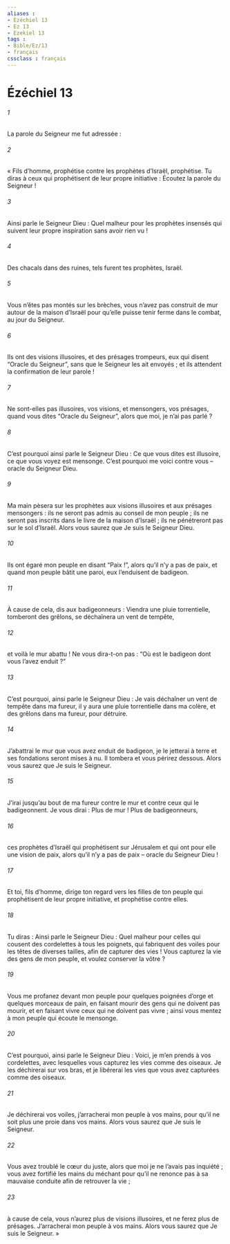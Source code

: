 ```yaml
---
aliases : 
- Ézéchiel 13
- Ez 13
- Ezekiel 13
tags : 
- Bible/Ez/13
- français
cssclass : français
---
```


# Ézéchiel 13

###### 1
La parole du Seigneur me fut adressée :
###### 2
« Fils d’homme, prophétise contre les prophètes d’Israël, prophétise. Tu diras à ceux qui prophétisent de leur propre initiative : Écoutez la parole du Seigneur !
###### 3
Ainsi parle le Seigneur Dieu : Quel malheur pour les prophètes insensés qui suivent leur propre inspiration sans avoir rien vu !
###### 4
Des chacals dans des ruines, tels furent tes prophètes, Israël.
###### 5
Vous n’êtes pas montés sur les brèches, vous n’avez pas construit de mur autour de la maison d’Israël pour qu’elle puisse tenir ferme dans le combat, au jour du Seigneur.
###### 6
Ils ont des visions illusoires, et des présages trompeurs, eux qui disent “Oracle du Seigneur”, sans que le Seigneur les ait envoyés ; et ils attendent la confirmation de leur parole !
###### 7
Ne sont-elles pas illusoires, vos visions, et mensongers, vos présages, quand vous dites “Oracle du Seigneur”, alors que moi, je n’ai pas parlé ?
###### 8
C’est pourquoi ainsi parle le Seigneur Dieu : Ce que vous dites est illusoire, ce que vous voyez est mensonge. C’est pourquoi me voici contre vous – oracle du Seigneur Dieu.
###### 9
Ma main pèsera sur les prophètes aux visions illusoires et aux présages mensongers : ils ne seront pas admis au conseil de mon peuple ; ils ne seront pas inscrits dans le livre de la maison d’Israël ; ils ne pénétreront pas sur le sol d’Israël. Alors vous saurez que Je suis le Seigneur Dieu.
###### 10
Ils ont égaré mon peuple en disant “Paix !”, alors qu’il n’y a pas de paix, et quand mon peuple bâtit une paroi, eux l’enduisent de badigeon.
###### 11
À cause de cela, dis aux badigeonneurs : Viendra une pluie torrentielle, tomberont des grêlons, se déchaînera un vent de tempête,
###### 12
et voilà le mur abattu ! Ne vous dira-t-on pas : “Où est le badigeon dont vous l’avez enduit ?”
###### 13
C’est pourquoi, ainsi parle le Seigneur Dieu : Je vais déchaîner un vent de tempête dans ma fureur, il y aura une pluie torrentielle dans ma colère, et des grêlons dans ma fureur, pour détruire.
###### 14
J’abattrai le mur que vous avez enduit de badigeon, je le jetterai à terre et ses fondations seront mises à nu. Il tombera et vous périrez dessous. Alors vous saurez que Je suis le Seigneur.
###### 15
J’irai jusqu’au bout de ma fureur contre le mur et contre ceux qui le badigeonnent. Je vous dirai : Plus de mur ! Plus de badigeonneurs,
###### 16
ces prophètes d’Israël qui prophétisent sur Jérusalem et qui ont pour elle une vision de paix, alors qu’il n’y a pas de paix – oracle du Seigneur Dieu !
###### 17
Et toi, fils d’homme, dirige ton regard vers les filles de ton peuple qui prophétisent de leur propre initiative, et prophétise contre elles.
###### 18
Tu diras : Ainsi parle le Seigneur Dieu : Quel malheur pour celles qui cousent des cordelettes à tous les poignets, qui fabriquent des voiles pour les têtes de diverses tailles, afin de capturer des vies ! Vous capturez la vie des gens de mon peuple, et voulez conserver la vôtre ?
###### 19
Vous me profanez devant mon peuple pour quelques poignées d’orge et quelques morceaux de pain, en faisant mourir des gens qui ne doivent pas mourir, et en faisant vivre ceux qui ne doivent pas vivre ; ainsi vous mentez à mon peuple qui écoute le mensonge.
###### 20
C’est pourquoi, ainsi parle le Seigneur Dieu : Voici, je m’en prends à vos cordelettes, avec lesquelles vous capturez les vies comme des oiseaux. Je les déchirerai sur vos bras, et je libérerai les vies que vous avez capturées comme des oiseaux.
###### 21
Je déchirerai vos voiles, j’arracherai mon peuple à vos mains, pour qu’il ne soit plus une proie dans vos mains. Alors vous saurez que Je suis le Seigneur.
###### 22
Vous avez troublé le cœur du juste, alors que moi je ne l’avais pas inquiété ; vous avez fortifié les mains du méchant pour qu’il ne renonce pas à sa mauvaise conduite afin de retrouver la vie ;
###### 23
à cause de cela, vous n’aurez plus de visions illusoires, et ne ferez plus de présages. J’arracherai mon peuple à vos mains. Alors vous saurez que Je suis le Seigneur. »
